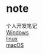 # note  
个人开发笔记  
[Windows](https://github.com/HMS-Yukikaze/note/tree/Windows)   
[linux](https://github.com/HMS-Yukikaze/note/tree/Linux)    
[macOS](https://github.com/HMS-Yukikaze/note/tree/macOS)  